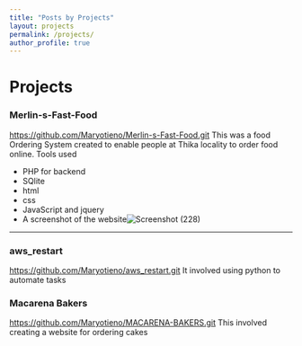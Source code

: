 ```yaml
---
title: "Posts by Projects"
layout: projects
permalink: /projects/
author_profile: true
---
```


# Projects
### Merlin-s-Fast-Food
https://github.com/Maryotieno/Merlin-s-Fast-Food.git
This was a food Ordering System created to enable people at Thika locality to order food online.
Tools used
- PHP for backend
- SQlite
- html
- css
- JavaScript and jquery
- A screenshot of the website![Screenshot (228)](https://github.com/user-attachments/assets/0ec21d9d-9a06-46b6-8578-d2b39859be4d)
---
### aws_restart
https://github.com/Maryotieno/aws_restart.git
It involved using python to automate tasks

 ### Macarena Bakers
 https://github.com/Maryotieno/MACARENA-BAKERS.git
 This involved creating a website for ordering cakes
 
  
